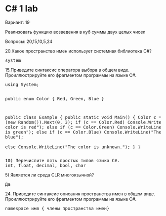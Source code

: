 <h1>C# 1 lab</h1>

 Вариант: 19
 
 Реализовать функцию возведения в куб суммы двух  целых чисел 


<p>Вопросы: 20,15,10,5,24</p>
<p>20.Какое пространство имен использует системная библиотека C#?
<pre>system</pre>
 </p>
<p>15.Приведите синтаксис оператора выбора в общем виде. Проиллюстрируйте его фрагментом программы на языке C#. 
<pre>using System;

public enum Color { Red, Green, Blue }

public class Example
{
   public static void Main()
   {
      Color c = (Color) (new Random()).Next(0, 3);
      if (c == Color.Red)
         Console.WriteLine("The color is red");
      else if (c == Color.Green)
         Console.WriteLine("The color is green");
      else if (c == Color.Blue)
         Console.WriteLine("The color is blue");   
      else
         Console.WriteLine("The color is unknown.");
   }
}
 </pre></p>
<p><pre>10) Перечислите пять простых типов языка C#.
int, float, decimal, bool, char</pre></p>

<p>5) Является ли среда CLR многоязычной?
<pre>Да</pre>
 </p>
<p>24. Приведите синтаксис описания пространства имен в общем виде. Проиллюстрируйте его фрагментом программы на языке C#. 
<pre>namespace имя { члены_пространства_имен}</pre></p>
